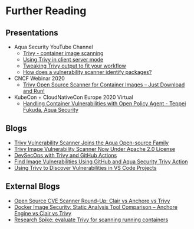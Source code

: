 # Further Reading

## Presentations
- Aqua Security YouTube Channel
    - [Trivy - container image scanning][intro]
    - [Using Trivy in client server mode][server]
    - [Tweaking Trivy output to fit your workflow][tweaking]
    - [How does a vulnerability scanner identify packages?][identify]
- CNCF Webinar 2020
    - [Trivy Open Source Scanner for Container Images – Just Download and Run!][cncf]
- KubeCon + CloudNativeCon Europe 2020 Virtual
    - [Handling Container Vulnerabilities with Open Policy Agent - Teppei Fukuda, Aqua Security][kubecon]
  
## Blogs
- [Trivy Vulnerability Scanner Joins the Aqua Open-source Family][join]
- [Trivy Image Vulnerability Scanner Now Under Apache 2.0 License][license]
- [DevSecOps with Trivy and GitHub Actions][actions]
- [Find Image Vulnerabilities Using GitHub and Aqua Security Trivy Action][actions2]
- [Using Trivy to Discover Vulnerabilities in VS Code Projects][vscode]

## External Blogs
- [Open Source CVE Scanner Round-Up: Clair vs Anchore vs Trivy][round-up]
- [Docker Image Security: Static Analysis Tool Comparison – Anchore Engine vs Clair vs Trivy][tool-comparison]
- [Research Spike: evaluate Trivy for scanning running containers][gitlab]

[intro]: https://www.youtube.com/watch?v=AzOBGm7XxOA
[cncf]: https://www.youtube.com/watch?v=XnYxX9uueoQ
[server]: https://www.youtube.com/watch?v=tNQ-VlahtYM
[kubecon]: https://www.youtube.com/watch?v=WKE2XNZ2zr4
[identify]: https://www.youtube.com/watch?v=PaMnzeHBa8M
[tweaking]: https://www.youtube.com/watch?v=wFIGUjcRLnU

[join]: https://blog.aquasec.com/trivy-vulnerability-scanner-joins-aqua-family
[license]: https://blog.aquasec.com/trivy-open-source-vulnerability-scanner-apache2.0-license
[actions]: https://blog.aquasec.com/devsecops-with-trivy-github-actions
[actions2]: https://blog.aquasec.com/github-vulnerability-scanner-trivy
[vscode]: https://blog.aquasec.com/trivy-open-source-vulnerability-scanner-vs-code

[round-up]: https://boxboat.com/2020/04/24/image-scanning-tech-compared/
[tool-comparison]: https://www.a10o.net/devsecops/docker-image-security-static-analysis-tool-comparison-anchore-engine-vs-clair-vs-trivy/
[gitlab]: https://gitlab.com/gitlab-org/gitlab/-/issues/270888
